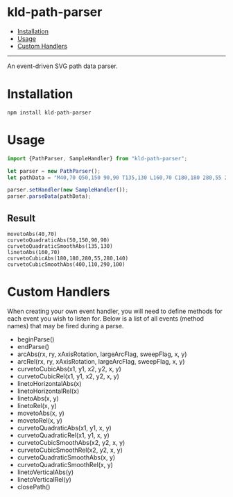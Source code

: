 # kld-path-parser

- [Installation](#installation)
- [Usage](#usage)
- [Custom Handlers](#custom-handlers)

---

An event-driven SVG path data parser.

# Installation

```npm install kld-path-parser```

# Usage

```javascript
import {PathParser, SampleHandler} from "kld-path-parser";

let parser = new PathParser();
let pathData = "M40,70 Q50,150 90,90 T135,130 L160,70 C180,180 280,55 280,140 S400,110 290,100";

parser.setHandler(new SampleHandler());
parser.parseData(pathData);
```

## Result

```
movetoAbs(40,70)
curvetoQuadraticAbs(50,150,90,90)
curvetoQuadraticSmoothAbs(135,130)
linetoAbs(160,70)
curvetoCubicAbs(180,180,280,55,280,140)
curvetoCubicSmoothAbs(400,110,290,100)
```

# Custom Handlers

When creating your own event handler, you will need to define methods for each event you wish to listen for. Below is a list of all events (method names) that may be fired during a parse.

- beginParse()
- endParse()
- arcAbs(rx, ry, xAxisRotation, largeArcFlag, sweepFlag, x, y)
- arcRel(rx, ry, xAxisRotation, largeArcFlag, sweepFlag, x, y)
- curvetoCubicAbs(x1, y1, x2, y2, x, y)
- curvetoCubicRel(x1, y1, x2, y2, x, y)
- linetoHorizontalAbs(x)
- linetoHorizontalRel(x)
- linetoAbs(x, y)
- linetoRel(x, y)
- movetoAbs(x, y)
- movetoRel(x, y)
- curvetoQuadraticAbs(x1, y1, x, y)
- curvetoQuadraticRel(x1, y1, x, y)
- curvetoCubicSmoothAbs(x2, y2, x, y)
- curvetoCubicSmoothRel(x2, y2, x, y)
- curvetoQuadraticSmoothAbs(x, y)
- curvetoQuadraticSmoothRel(x, y)
- linetoVerticalAbs(y)
- linetoVerticalRel(y)
- closePath()
